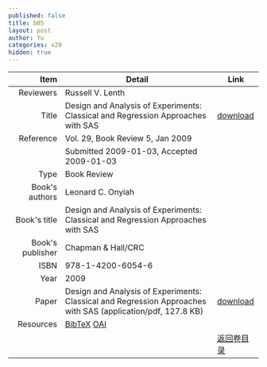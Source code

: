 ```yaml
---
published: false
title: b05
layout: post
author: Yu
categories: v29
hidden: true
---
```


| Item | Detail | Link |
|---:|---|---|
| Reviewers | Russell  V.  Lenth| |
| Title |Design and Analysis of Experiments: Classical and Regression Approaches with SAS | [download](http://www.jstatsoft.org/v29/b05/paper) |
| Reference |Vol. 29, Book Review 5, Jan 2009 | |
| | Submitted 2009-01-03, Accepted 2009-01-03| | 
| Type | Book Review| |
| Book's authors | Leonard C. Onyiah| |
| Book's title | Design and Analysis of Experiments: Classical and Regression Approaches with SAS| |
| Book's publisher | Chapman & Hall/CRC| |
| ISBN | 978-1-4200-6054-6| |
| Year | 2009| |
| Paper | Design and Analysis of Experiments: Classical and Regression Approaches with SAS  (application/pdf, 127.8 KB)| [download](http://www.jstatsoft.org/v29/b05/paper) |
| Resources | [BibTeX](http://www.jstatsoft.org/v29/b05/bibtex) [OAI](http://www.jstatsoft.org/oai?verb=GetRecord&identifier=oai.jstatsoft/v29/b05&prefix=oai_dc)| |
| |  | [返回卷目录]({{site.baseurl}}/volume/v29.html) |
